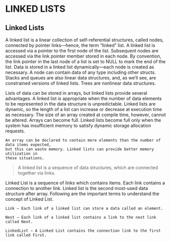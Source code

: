 # LINKED LISTS
## Linked Lists
A linked list is a linear collection of self-referential structures, called nodes, connected by
pointer links—hence, the term “linked” list. A linked list is accessed via a pointer to the
first node of the list. Subsequent nodes are accessed via the link pointer member stored in
each node. By convention, the link pointer in the last node of a list is set to NULL to mark
the end of the list. Data is stored in a linked list dynamically—each node is created as necessary.
A node can contain data of any type including other structs. Stacks and queues
are also linear data structures, and, as we’ll see, are constrained versions of linked lists.
Trees are nonlinear data structures.

Lists of data can be stored in arrays, but linked lists provide several advantages. A
linked list is appropriate when the number of data elements to be represented in the data
structure is unpredictable. Linked lists are dynamic, so the length of a list can increase or
decrease at execution time as necessary. The size of an array created at compile time, however,
cannot be altered. Arrays can become full. Linked lists become full only when the
system has insufficient memory to satisfy dynamic storage allocation requests.
```
An array can be declared to contain more elements than the number of data items expected,
but this can waste memory. Linked lists can provide better memory utilization in
these situations.
```
> A linked list is a sequence of data structures, which are connected together via links.

Linked List is a sequence of links which contains items. Each link contains a connection to another link. 
Linked list is the second most-used data structure after array.
Following are the important terms to understand the concept of Linked List.
```
Link − Each link of a linked list can store a data called an element.

Next − Each link of a linked list contains a link to the next link called Next.

LinkedList − A Linked List contains the connection link to the first link called First.
```
